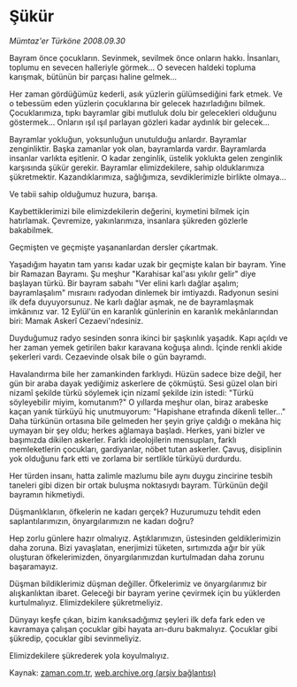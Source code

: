 # Şükür

*Mümtaz'er Türköne 2008.09.30*

<tr><td class="metin" colspan="2" style="padding-top: 20px; padding-left: 5px; padding-right: 10px;">Bayram önce çocukların. Sevinmek, sevilmek önce onların hakkı. İnsanları, toplumu en sevecen halleriyle görmek... O sevecen haldeki topluma karışmak, bütünün bir parçası haline gelmek...</td></tr><tr><td class="metin" colspan="2" style="padding-top: 20px; padding-left: 5px; padding-right: 10px;"><p>Her zaman gördüğümüz kederli, asık yüzlerin gülümsediğini fark etmek. Ve o tebessüm eden yüzlerin çocuklarına bir gelecek hazırladığını bilmek. Çocuklarımıza, tıpkı bayramlar gibi mutluluk dolu bir gelecekleri olduğunu göstermek... Onların ışıl ışıl parlayan gözleri kadar aydınlık bir gelecek...
<p> Bayramlar yokluğun, yoksunluğun unutulduğu anlardır. Bayramlar zenginliktir. Başka zamanlar yok olan, bayramlarda vardır. Bayramlarda insanlar varlıkta eşitlenir. O kadar zenginlik, üstelik yoklukta gelen zenginlik karşısında şükür gerekir. Bayramlar elimizdekilere, sahip olduklarımıza şükretmektir. Kazandıklarımıza, sağlığımıza, sevdiklerimizle birlikte olmaya...
<p> Ve tabii sahip olduğumuz huzura, barışa.
<p> Kaybettiklerimizi bile elimizdekilerin değerini, kıymetini bilmek için hatırlamak. Çevremize, yakınlarımıza, insanlara şükreden gözlerle bakabilmek.
<p> Geçmişten ve geçmişte yaşananlardan dersler çıkartmak.
<p> Yaşadığım hayatın tam yarısı kadar uzak bir geçmişte kalan bir bayram. Yine bir Ramazan Bayramı. Şu meşhur "Karahisar kal'ası yıkılır gelir" diye başlayan türkü. Bir bayram sabahı "Ver elini karlı dağlar aşalım; bayramlaşalım" mısraını radyodan dinlemek bir imtiyazdı. Radyonun sesini ilk defa duyuyorsunuz. Ne karlı dağlar aşmak, ne de bayramlaşmak imkânınız var. 12 Eylül'ün en karanlık günlerinin en karanlık mekânlarından biri: Mamak Askerî Cezaevi'ndesiniz.
<p> Duyduğumuz radyo sesinden sonra ikinci bir şaşkınlık yaşadık. Kapı açıldı ve her zaman yemek getirilen bakır karavana koğuşa alındı. İçinde renkli akide şekerleri vardı. Cezaevinde olsak bile o gün bayramdı.
<p> Havalandırma bile her zamankinden farklıydı. Hüzün sadece bize değil, her gün bir araba dayak yediğimiz askerlere de çökmüştü. Sesi güzel olan biri nizamî şekilde türkü söylemek için nizamî şekilde izin istedi: "Türkü söyleyebilir miyim, komutanım?" O yıllarda meşhur olan, biraz arabeske kaçan yanık türküyü hiç unutmuyorum: "Hapishane etrafında dikenli teller..." Daha türkünün ortasına bile gelmeden her şeyin griye çaldığı o mekâna hiç uymayan bir şey oldu; herkes ağlamaya başladı. Herkes, yani bizler ve başımızda dikilen askerler. Farklı ideolojilerin mensupları, farklı memleketlerin çocukları, gardiyanlar, nöbet tutan askerler. Çavuş, disiplinin yok olduğunu fark etti ve zorlama bir sertlikle türküyü durdurdu. 
<p> Her türden insanı, hatta zalimle mazlumu bile aynı duygu zincirine tesbih taneleri gibi dizen bir ortak buluşma noktasıydı bayram. Türkünün değil bayramın hikmetiydi.
<p> Düşmanlıklarıın, öfkelerin ne kadarı gerçek? Huzurumuzu tehdit eden saplantılarımızın, önyargılarımızın ne kadarı doğru? 
<p> Hep zorlu günlere hazır olmalıyız. Aştıklarımızın, üstesinden geldiklerimizin daha zoruna. Bizi yavaşlatan, enerjimizi tüketen, sırtımızda ağır bir yük oluşturan öfkelerimizden, önyargılarımızdan kurtulmadan daha zorunu başaramayız. 
<p> Düşman bildiklerimiz düşman değiller. Öfkelerimiz ve önyargılarımız bir alışkanlıktan ibaret. Geleceği bir bayram yerine çevirmek için bu yüklerden kurtulmalıyız. Elimizdekilere şükretmeliyiz.
<p> Dünyayı keşfe çıkan, bizim kanıksadığımız şeyleri ilk defa fark eden ve kavramaya çalışan çocuklar gibi hayata arı-duru bakmalıyız. Çocuklar gibi şükredip, çocuklar gibi sevinmeliyiz.
<p> Elimizdekilere şükrederek yola koyulmalıyız.<br/></p></p></p></p></p></p></p></p></p></p></p></p></p></p></td></tr>

Kaynak: [zaman.com.tr](http://zaman.com.tr/yazar.do?yazino=744206), [web.archive.org (arşiv bağlantısı)](http://web.archive.org/web/20081005182445/http://zaman.com.tr:80/yazar.do?yazino=744206)
